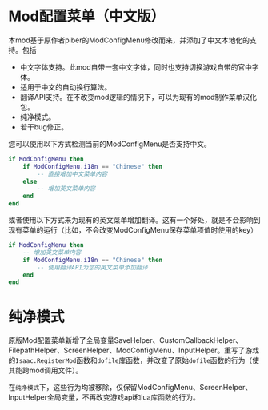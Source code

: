 # Mod配置菜单（中文版）

本mod基于原作者piber的ModConfigMenu修改而来，并添加了中文本地化的支持。包括

- 中文字体支持。此mod自带一套中文字体，同时也支持切换游戏自带的官中字体。
- 适用于中文的自动换行算法。
- 翻译API支持。在不改变mod逻辑的情况下，可以为现有的mod制作菜单汉化包。
- 纯净模式。
- 若干bug修正。

您可以使用以下方式检测当前的ModConfigMenu是否支持中文。
```lua
if ModConfigMenu then
    if ModConfigMenu.i18n == "Chinese" then
        -- 直接增加中文菜单内容
    else
        -- 增加英文菜单内容
    end
end
```
或者使用以下方式来为现有的英文菜单增加翻译。这有一个好处，就是不会影响到现有菜单的运行（比如，不会改变ModConfigMenu保存菜单项值时使用的key）
```lua
if ModConfigMenu then
    -- 增加英文菜单内容
    if ModConfigMenu.i18n == "Chinese" then
        -- 使用翻译API为您的英文菜单添加翻译
    end
end
```

# 纯净模式

原版Mod配置菜单新增了全局变量SaveHelper、CustomCallbackHelper、FilepathHelper、ScreenHelper、ModConfigMenu、InputHelper。重写了游戏的`Isaac.RegisterMod`函数和`dofile`库函数，并改变了原始`dofile`函数的行为（使其能跨mod调用文件）。

在`纯净模式`下，这些行为均被移除，仅保留ModConfigMenu、ScreenHelper、InputHelper全局变量，不再改变游戏api和lua库函数的行为。
